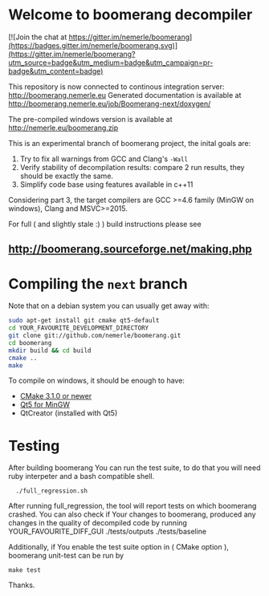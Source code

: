 Welcome to boomerang decompiler
===============================

[![Join the chat at https://gitter.im/nemerle/boomerang](https://badges.gitter.im/nemerle/boomerang.svg)](https://gitter.im/nemerle/boomerang?utm_source=badge&utm_medium=badge&utm_campaign=pr-badge&utm_content=badge)

This repository is now connected to continous integration server:
<http://boomerang.nemerle.eu>
Generated documentation is available at <http://boomerang.nemerle.eu/job/Boomerang-next/doxygen/>

The pre-compiled windows version is available at <http://nemerle.eu/boomerang.zip>

This is an experimental branch of boomerang project, the inital goals are:

1. Try to fix all warnings from GCC and Clang's `-Wall`
2. Verify stability of decompilation results: compare 2 run results, they should be exactly the same.
3. Simplify code base using features available in c++11

Considering part 3, the target compilers are GCC \>=4.6 family (MinGW on windows), Clang and MSVC>=2015.

For full ( and slightly stale :) ) build instructions please see

<http://boomerang.sourceforge.net/making.php>
----------------------------------------------

Compiling the `next` branch
===========================

Note that on a debian system you can usually get away with:

```bash
sudo apt-get install git cmake qt5-default
cd YOUR_FAVOURITE_DEVELOPMENT_DIRECTORY
git clone git://github.com/nemerle/boomerang.git
cd boomerang
mkdir build && cd build
cmake ..
make
```

To compile on windows, it should be enough to have:

-   [CMake 3.1.0 or newer](http://www.CMake.org/CMake/resources/software.html)
-   [Qt5 for MinGW](http://qt-project.org/wiki/MinGW-64-bit)
-   QtCreator (installed with Qt5)

Testing
=======

After building boomerang You can run the test suite, to do that you will need ruby interpeter and a bash compatible shell.

      ./full_regression.sh

After running full\_regression, the tool will report tests on which boomerang crashed.
You can also check if Your changes to boomerang, produced any changes in the quality of decompiled code by running
 YOUR\_FAVOURITE\_DIFF\_GUI ./tests/outputs ./tests/baseline

Additionally, if You enable the test suite option in ( CMake option ), boomerang unit-test can be run by

    make test

Thanks.
